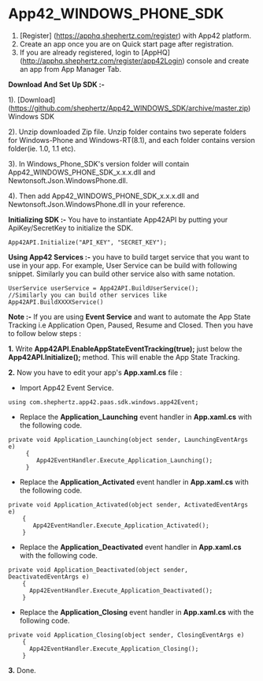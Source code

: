 App42_WINDOWS_PHONE_SDK
=======================

1. [Register] (https://apphq.shephertz.com/register) with App42 platform.
2. Create an app once you are on Quick start page after registration.
3. If you are already registered, login to [AppHQ] (http://apphq.shephertz.com/register/app42Login) console and create an app from App Manager Tab.

__Download And Set Up SDK :-__

1). [Download] (https://github.com/shephertz/App42_WINDOWS_SDK/archive/master.zip) Windows SDK

2). Unzip downloaded Zip file. Unzip folder contains two seperate folders for Windows-Phone and Windows-RT(8.1), and each folder contains version folder(ie. 1.0, 1.1 etc).

3). In  Windows_Phone_SDK's version folder will contain App42_WINDOWS_PHONE_SDK_x.x.x.dll and Newtonsoft.Json.WindowsPhone.dll.

4). Then add App42_WINDOWS_PHONE_SDK_x.x.x.dll and Newtonsoft.Json.WindowsPhone.dll in your reference.

__Initializing SDK :-__
You have to instantiate App42API by putting your ApiKey/SecretKey to initialize the SDK.

```
App42API.Initialize("API_KEY", "SECRET_KEY");
```

__Using App42 Services :-__
 you have to build target service that you want to use in your app. For example, User Service can be build with following snippet. Similarly you can build other service also with same notation.
 
```
UserService userService = App42API.BuildUserService();
//Similarly you can build other services like App42API.BuildXXXXService()
```

__Note :-__ If you are using __Event Service__ and want to automate the App State Tracking i.e Application Open, Paused, Resume and Closed. Then you have to follow below steps :

__1.__ Write __App42API.EnableAppStateEventTracking(true);__ just below the __App42API.Initialize();__ method.
       This will enable the App State Tracking.

__2.__ Now you have to edit your app's __App.xaml.cs__ file :

- Import App42 Event Service.
```
using com.shephertz.app42.paas.sdk.windows.app42Event;
```

- Replace the __Application_Launching__ event handler in __App.xaml.cs__ with the following code.
```
private void Application_Launching(object sender, LaunchingEventArgs e)
     {
        App42EventHandler.Execute_Application_Launching();
     }
```

- Replace the __Application_Activated__ event handler in __App.xaml.cs__ with the following code.
```
private void Application_Activated(object sender, ActivatedEventArgs e)
    {
       App42EventHandler.Execute_Application_Activated();
    }
```

- Replace the __Application_Deactivated__ event handler in __App.xaml.cs__ with the following code.
```
private void Application_Deactivated(object sender, DeactivatedEventArgs e)
    {
      App42EventHandler.Execute_Application_Deactivated();
    }
```

- Replace the __Application_Closing__ event handler in __App.xaml.cs__ with the following code.
```
private void Application_Closing(object sender, ClosingEventArgs e)
    {
      App42EventHandler.Execute_Application_Closing();
    }
```

__3.__ Done. 
